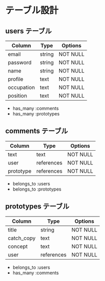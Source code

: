 # テーブル設計

## users テーブル

| Column             | Type   | Options     |
| ------------------ | ------ | ----------- |
| email              | string | NOT NULL    |
| password           | string | NOT NULL    |
| name               | string | NOT NULL    |
| profile            | text   | NOT NULL    |
| occupation         | text   | NOT NULL    |
| position           | text   | NOT NULL    |

- has_many :comments
- has_many :prototypes

## comments テーブル

| Column             | Type         | Options     |
| ------------------ | -------------| ----------- |
| text               | text         | NOT NULL    |
| user               | references   | NOT NULL    |
| prototype          | references   | NOT NULL    |

- belongs_to :users
- belongs_to :prototypes

## prototypes テーブル

| Column             | Type         | Options     |
| ------------------ | -------------| ----------- |
| title              | string       | NOT NULL    |
| catch_copy         | text         | NOT NULL    |
| concept            | text         | NOT NULL    |
| user               | references   | NOT NULL    |

- belongs_to :users
- has_many :comments